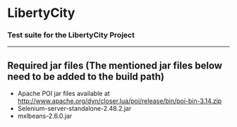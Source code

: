 # LibertyCity
### Test suite for the LibertyCity Project 

* * * 

## Required jar files (The mentioned jar files below need to be added to the build path)

- Apache POI jar files available at http://www.apache.org/dyn/closer.lua/poi/release/bin/poi-bin-3.14.zip
- Selenium-server-standalone-2.48.2.jar
- mxlbeans-2.6.0.jar
